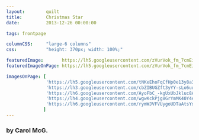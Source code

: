 ```yaml
---
layout:        quilt
title:         Christmas Star
date:          2013-12-26 00:00:00

tags: frontpage

columnCSS:     "large-6 columns"
css:           "height: 370px; width: 100%;"

featuredImage:       https://lh5.googleusercontent.com/zVurVok_fm_7cmEipQTBXF6zrTEuXx2VQJdnq4mfsKs=w470
featuredImageOnPage: https://lh5.googleusercontent.com/zVurVok_fm_7cmEipQTBXF6zrTEuXx2VQJdnq4mfsKs=w1000

imagesOnPage: [
               'https://lh5.googleusercontent.com/tNKeEhoFqCfHp0e13y8a3vJUAYVfJlaIzWPkKwifjxU=w303',
               'https://lh3.googleusercontent.com/cbZIBUGZft3yYY-sLo6uu_nvfRTUOM0f7HDbMibHcWI=w303',
               'https://lh6.googleusercontent.com/AyoFbC_-kgUxUbJkluc8A-N3kCY9I1pZwePpQf40t0w=w303',
               'https://lh4.googleusercontent.com/wgwKckPjg8GrYmMK40Y4ejI6dj-bA_Fv9bsoQnTTYlI=w303',
               'https://lh6.googleusercontent.com/rymWJVFVUygoUDTaAtsYx-S4n2ytoK-SjSVmFNMkUvM=w303'
              ]
---
```


### by Carol McG.
